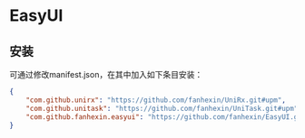 # EasyUI

## 安装

可通过修改manifest.json，在其中加入如下条目安装：
```json
{
    "com.github.unirx": "https://github.com/fanhexin/UniRx.git#upm",
    "com.github.unitask": "https://github.com/fanhexin/UniTask.git#upm",
    "com.github.fanhexin.easyui": "https://github.com/fanhexin/EasyUI.git#upm"
}
```
